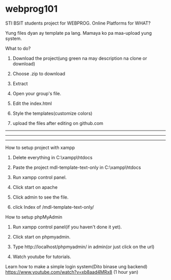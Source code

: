 # webprog101
STI BSIT students project for WEBPROG. Online Platforms for WHAT?


Yung files dyan ay template pa lang. Mamaya ko pa maa-upload yung system.



What to do?

1. Download the project(ung green na may description na clone or download)

2. Choose .zip to download

3. Extract

4. Open your group's file.

5. Edit the index.html

6. Style the templates(customize colors)

7. upload the files after editing on github.com







----------------------------------------------------------------------------------------------------------------------------------------
****************************************************************************************************************************************
----------------------------------------------------------------------------------------------------------------------------------------






How to setup project with xampp

1. Delete everything in C:\xampp\htdocs

2. Paste the project mdl-template-text-only in C:\xampp\htdocs

3. Run xampp control panel.

4. Click start on apache

5. Click admin to see the file.

6. click Index of /mdl-template-text-only/



How to setup phpMyAdmin

1. Run xampp control panel(if you haven't done it yet).

2. Click start on phpmyadmin.

3. Type http://localhost/phpmyadmin/ in admin(or just click on the url)

4. Watch youtube for tutorials.



Learn how to make a simple login system(Dito binase ung backend)
https://www.youtube.com/watch?v=xb8aad4MRx8
(1 hour yan)
